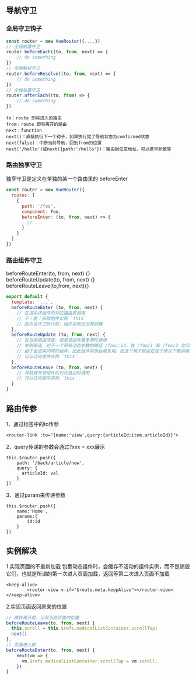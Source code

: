 ## 导航守卫

### 全局守卫钩子

```js
const router = new VueRouter({....})
// 全局前置守卫
router.beforeEach((to, from, next) => {
	// do something
})
// 全局解析守卫
router.beforeResolve((to, from, next) => {
	// do something
})
// 全局后置守卫
router.afterEach((to, from) => {
	// do something
})
```  
    to：route 即将进入的路由
	from：route 即将离开的路由
	next：function
    next()：直接执行下一个钩子，如果执行完了导航状态为comfirmed状态
	next(false)：中断当前导航，回到from的位置
	next('/hello')或next({path:'/hello'})：路由到任意地址，可以携带参数等

### 路由独享守卫
独享守卫是定义在单独的某一个路由里的 beforeEnter 

```js
const router = new VueRouter({
  routes: [
    {
      path: '/foo',
      component: Foo,
      beforeEnter: (to, from, next) => {
        // ...
      }
    }
  ]
})
```  

### 路由组件守卫

beforeRouteEnter(to, from, next) {}  
beforeRouteUpdate(to, from, next) {}  
beforeRouteLeave(to,from, next){}

```js
export default {
  template: `...`,
  beforeRouteEnter (to, from, next) {
    // 在渲染该组件的对应路由前调用
    // 不！能！获取组件实例 `this`
    // 因为当守卫执行前，组件实例还没被创建
  },
  beforeRouteUpdate (to, from, next) {
    // 在当前路由改变，但是该组件被复用时调用
    // 举例来说，对于一个带有动态参数的路径 /foo/:id，在 /foo/1 和 /foo/2 之间跳转的时候，
    // 由于会渲染同样的组件，因此组件实例会被复用。而这个钩子就会在这个情况下被调用。
    // 可以访问组件实例 `this`
  },
  beforeRouteLeave (to, from, next) {
    // 导航离开该组件的对应路由时调用
    // 可以访问组件实例 `this`
  }
}
``` 

## 路由传参

1、通过<router-link>标签中的to传参

```
<router-link :to="{name:'view',query:{articleId:item.articleId}}">

```

2、query传递的参数会通过?xxx = xxx展示

```
this.$router.push({
    path: '/back/article/new',
    query: {
      articleId: val
    }
})
```

3、通过param来传递参数

```
this.$router.push({
    name:'Home',
    params:{
        id:id
    }
})
```

## 实例解决

1.实现页面的不重新加载
<keep-alive>包裹动态组件时，会缓存不活动的组件实例，而不是销毁它们，也就是所谓的第一次进入页面加载，返回等第二次进入页面不加载
```
<keep-alive>
		<router-view v-if="$route.meta.keepAlive"></router-view>
</keep-alive>
```

2.实现页面返回原来的位置
```js
// 跳转离开前，记录当前页面的位置
beforeRouteLeave(to, from, next) {
  this.scroll = this.$refs.medicalListContainer.scrollTop;
  next()
},
// 页面进入前
beforeRouteEnter(to, from, next) {
    next(vm => {
      vm.$refs.medicalListContainer.scrollTop = vm.scroll;
    })
}
```